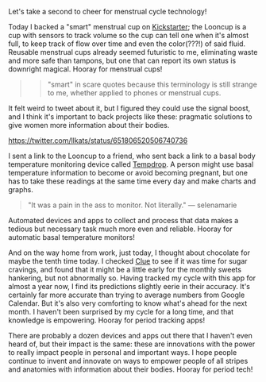 Let's take a second to cheer for menstrual cycle technology!

Today I backed a "smart" menstrual cup on [Kickstarter](https://www.kickstarter.com/projects/700989404/looncup-the-worlds-first-smart-menstrual-cup); the Looncup is a cup with sensors to track volume so the cup can tell one when it's almost full, to keep track of flow over time and even the color(???!) of said fluid. Reusable menstrual cups already seemed futuristic to me, eliminating waste and more safe than tampons, but one that can report its own status is downright magical. Hooray for menstrual cups!

>> "smart" in scare quotes because this terminology is still strange to me, whether applied to phones or menstrual cups.

It felt weird to tweet about it, but I figured they could use the signal boost, and I think it's important to back projects like these: pragmatic solutions to give women more information about their bodies.

https://twitter.com/llkats/status/651806520506740736

I sent a link to the Looncup to a friend, who sent back a link to a basal body temperature monitoring device called [Tempdrop](http://tempdrop.xyz/). A person might use basal temperature information to become or avoid becoming pregnant, but one has to take these readings at the same time every day and make charts and graphs. 

> "It was a pain in the ass to monitor. Not literally." — selenamarie

Automated devices and apps to collect and process that data makes a tedious but necessary task much more even and reliable. Hooray for automatic basal temperature monitors!

And on the way home from work, just today, I thought about chocolate for maybe the tenth time today. I checked [Clue](http://www.helloclue.com/) to see if it was time for sugar cravings, and found that it might be a little early for the monthly sweets hankering, but not abnormally so. Having tracked my cycle with this app for almost a year now, I find its predictions slightly eerie in their accuracy. It's certainly far more accurate than trying to average numbers from Google Calendar. But it's also very comforting to know what's ahead for the next month. I haven't been surprised by my cycle for a long time, and that knowledge is empowering. Hooray for period tracking apps!

There are probably a dozen devices and apps out there that I haven't even heard of, but their impact is the same: these are innovations with the power to really impact people in personal and important ways. I hope people continue to invent and innovate on ways to empower people of all stripes and anatomies with information about their bodies. Hooray for period tech!
